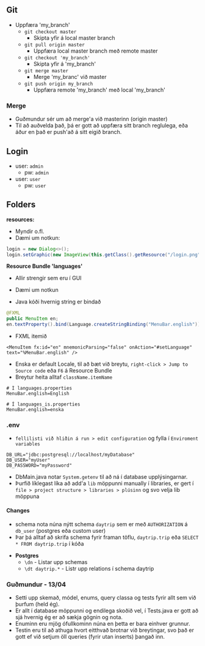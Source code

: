 ## Git
- Uppfæra 'my_branch'
    - `git checkout master`
        - Skipta yfir á local master branch
    - `git pull origin master`
        - Uppfæra local master branch með remote master
    - `git checkout 'my_branch'`
        - Skipta yfir á 'my_branch'
    - `git merge master`
        - Merge 'my_branc' við master
    - `git push origin my_branch`
        - Uppfæra remote 'my_branch' með local 'my_branch'

### Merge
- Guðmundur sér um að merge'a við masterinn (origin master)
- Til að auðvelda það, þá er gott að uppfæra sitt branch reglulega, eða áður en það er push'að á sitt eigið branch.

## Login
- user: `admin`
    - pw: `admin`
- user: `user`
    - pw: `user`

## Folders

**resources:**
- Myndir o.fl.
- Dæmi um notkun:

```java
login = new Dialog<>();
login.setGraphic(new ImageView(this.getClass().getResource("/login.png").toString()));
```

**Resource Bundle 'languages'**
- Allir strengir sem eru í GUI
- Dæmi um notkun

- Java kóði hvernig string er bindað
```java
@FXML
public MenuItem en;
en.textProperty().bind(Language.createStringBinding("MenuBar.english"));
```
- FXML itemið
```FXML
<MenuItem fx:id="en" mnemonicParsing="false" onAction="#setLanguage" text="%MenuBar.english" />
```

- Enska er default Locale, til að bæt við breytu, `right-click > Jump to Source code` eða `F6` á Resource Bundle
- Breytur heita alltaf `className.itemName`
```properties
# Í languages.properties
MenuBar.english=English

# Í languages_is.properties
MenuBar.english=enska
```


### .env

- `fellilisti við hliðin á run > edit configuration` og fylla í `Enviroment variables`
```
DB_URL="jdbc:postgresql://localhost/myDatabase"
DB_USER="myUser"
DB_PASSWORD="myPassword"
```

- DbMain.java notar `System.getenv` til að ná í database upplýsingarnar.
- Þurfið líklegast líka að add'a `lib` möppunni manually í libraries, er gert í `file > project structure > libraries > plúsinn` og svo velja lib möppuna

#### Changes
- schema nota núna nýtt schema `daytrip` sem er með `AUTHORIZATION` á `db_user` (postgres eða custom user)
- Þar þá alltaf að skrifa schema fyrir framan töflu, `daytrip.trip` eða `SELECT * FROM daytrip.trip` í kóða

* **Postgres**
   * `\dn` - Listar upp schemas
   * `\dt daytrip.*` - Listr upp relations í schema daytrip


### Guðmundur - 13/04

- Setti upp skemað, módel, enums, query classa og tests fyrir allt sem við þurfum (held ég).
- Er allt í database möppunni og endilega skoðið vel, í Tests.java er gott að sjá hvernig ég er að sækja gögnin og nota.
- Enuminn eru mjög ófullkominn núna en þetta er bara einhver grunnur.
- Testin eru til að athuga hvort eitthvað brotnar við breytingar, svo það er gott ef við setjum öll queries (fyrir utan inserts)
  þangað inn.